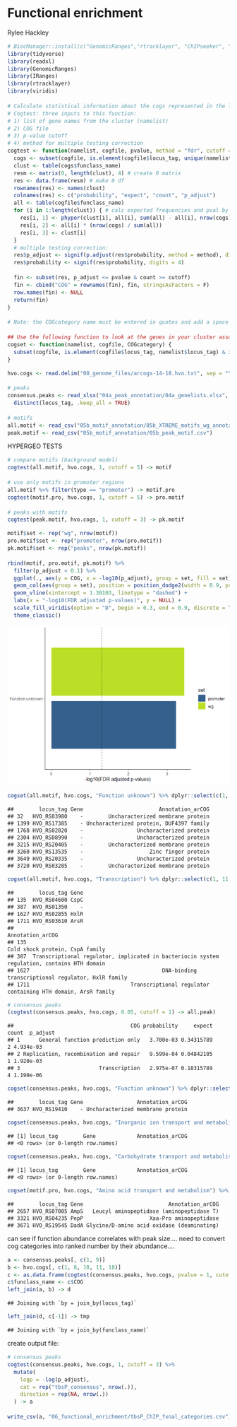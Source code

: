 Functional enrichment
================
Rylee Hackley

``` r
# BiocManager::install(c("GenomicRanges","rtracklayer", "ChIPseeker", "IRanges"))
library(tidyverse)
library(readxl)
library(GenomicRanges)
library(IRanges)
library(rtracklayer)
library(viridis)

# Calculate statistical information about the cogs represented in the list of genes using the function below.
# Cogtest: three inputs to this function:
# 1) list of gene names from the cluster (namelist)
# 2) COG file
# 3) p-value cutoff
# 4) method for multiple testing correction
cogtest <- function(namelist, cogfile, pvalue, method = "fdr", cutoff = 5) {
  cogs <- subset(cogfile, is.element(cogfile$locus_tag, unique(namelist$locus_tag)) == TRUE)
  clust <- table(cogs$funclass_name)
  resm <- matrix(0, length(clust), 4) # create 0 matrix
  res <- data.frame(resm) # make 0 df
  rownames(res) <- names(clust)
  colnames(res) <- c("probability", "expect", "count", "p_adjust")
  all <- table(cogfile$funclass_name)
  for (i in 1:length(clust)) { # calc expected frequencies and pval by hypergeo and append to DF
    res[i, 1] <- phyper(clust[i], all[i], sum(all) - all[i], nrow(cogs), lower.tail = F)
    res[i, 2] <- all[i] * (nrow(cogs) / sum(all))
    res[i, 3] <- clust[i]
  }
  # multiple testing correction:
  res$p_adjust <- signif(p.adjust(res$probability, method = method), digits = 4)
  res$probability <- signif(res$probability, digits = 4)

  fin <- subset(res, p_adjust <= pvalue & count >= cutoff)
  fin <- cbind("COG" = rownames(fin), fin, stringsAsFactors = F)
  row.names(fin) <- NULL
  return(fin)
}

# Note: the COGcategory name must be entered in quotes and add a space to the end of the category name of interest, e.g. 'transport '

## Use the following function to look at the genes in your cluster associated with a particular COG
cogset <- function(namelist, cogfile, COGcategory) {
  subset(cogfile, is.element(cogfile$locus_tag, namelist$locus_tag) & is.element(cogfile$funclass_name, COGcategory) == TRUE)
}
```

``` r
hvo.cogs <- read.delim("00_genome_files/arcogs-14-18.hvo.txt", sep = "\t")

# peaks
consensus.peaks <- read_xlsx("04a_peak_annotation/04a_genelists.xlsx", sheet = 2) %>%
  distinct(locus_tag, .keep_all = TRUE)

# motifs
all.motif <- read_csv("05b_motif_annotation/05b_XTREME_motifs_wg_annotated.csv")
peak.motif <- read_csv("05b_motif_annotation/05b_peak_motif.csv")
```

HYPERGEO TESTS

``` r
# compare motifs (background model)
cogtest(all.motif, hvo.cogs, 1, cutoff = 5) -> motif

# use only motifs in promoter regions
all.motif %>% filter(type == "promoter") -> motif.pro
cogtest(motif.pro, hvo.cogs, 1, cutoff = 5) -> pro.motif

# peaks with motifs
cogtest(peak.motif, hvo.cogs, 1, cutoff = 3) -> pk.motif
```

``` r
motif$set <- rep("wg", nrow(motif))
pro.motif$set <- rep("promoter", nrow(pro.motif))
pk.motif$set <- rep("peaks", nrow(pk.motif))

rbind(motif, pro.motif, pk.motif) %>%
  filter(p_adjust < 0.1) %>%
  ggplot(., aes(y = COG, x = -log10(p_adjust), group = set, fill = set)) +
  geom_col(aes(group = set), position = position_dodge2(width = 0.9, preserve = "single")) +
  geom_vline(xintercept = 1.30103, linetype = "dashed") +
  labs(x = "-log10(FDR adjusted p-values)", y = NULL) +
  scale_fill_viridis(option = "D", begin = 0.3, end = 0.9, discrete = T) +
  theme_classic()
```

![](06_functional_enrichment_files/figure-gfm/unnamed-chunk-4-1.png)<!-- -->

``` r
cogset(all.motif, hvo.cogs, "Function unknown") %>% dplyr::select(c(1, 11, 12))
```

    ##        locus_tag Gene                        Annotation_arCOG
    ## 32   HVO_RS03980    -        Uncharacterized membrane protein
    ## 1399 HVO_RS17385    - Uncharacterized protein, DUF4397 family
    ## 1768 HVO_RS02020    -                 Uncharacterized protein
    ## 2304 HVO_RS08990    -                 Uncharacterized protein
    ## 3215 HVO_RS20405    -        Uncharacterized membrane protein
    ## 3260 HVO_RS13535    -                     Zinc finger protein
    ## 3649 HVO_RS20335    -                 Uncharacterized protein
    ## 3720 HVO_RS03285    -        Uncharacterized membrane protein

``` r
cogset(all.motif, hvo.cogs, "Transcription") %>% dplyr::select(c(1, 11, 12))
```

    ##        locus_tag Gene
    ## 135  HVO_RS04600 CspC
    ## 387  HVO_RS01350    -
    ## 1627 HVO_RS02855 HxlR
    ## 1711 HVO_RS03610 ArsR
    ##                                                                                 Annotation_arCOG
    ## 135                                                              Cold shock protein, CspA family
    ## 387  Transcriptional regulator, implicated in bacteriocin system regulation, contains HTH domain
    ## 1627                                          DNA-binding transcriptional regulator, HxlR family
    ## 1711                                Transcriptional regulator containing HTH domain, ArsR family

``` r
# consensus peaks
(cogtest(consensus.peaks, hvo.cogs, 0.05, cutoff = 1) -> all.peak)
```

    ##                                     COG probability     expect count  p_adjust
    ## 1      General function prediction only   3.700e-03 0.34315789     2 4.934e-03
    ## 2 Replication, recombination and repair   9.599e-04 0.04842105     1 1.920e-03
    ## 3                         Transcription   2.975e-07 0.18315789     4 1.190e-06

``` r
cogset(consensus.peaks, hvo.cogs, "Function unknown") %>% dplyr::select(c(1, 11, 12))
```

    ##        locus_tag Gene                 Annotation_arCOG
    ## 3637 HVO_RS19410    - Uncharacterized membrane protein

``` r
cogset(consensus.peaks, hvo.cogs, "Inorganic ion transport and metabolism") %>% dplyr::select(c(1, 11, 12))
```

    ## [1] locus_tag        Gene             Annotation_arCOG
    ## <0 rows> (or 0-length row.names)

``` r
cogset(consensus.peaks, hvo.cogs, "Carbohydrate transport and metabolism") %>% dplyr::select(c(1, 11, 12))
```

    ## [1] locus_tag        Gene             Annotation_arCOG
    ## <0 rows> (or 0-length row.names)

``` r
cogset(motif.pro, hvo.cogs, "Amino acid transport and metabolism") %>% dplyr::select(c(1, 11, 12))
```

    ##        locus_tag Gene                           Annotation_arCOG
    ## 2657 HVO_RS07005 AmpS   Leucyl aminopeptidase (aminopeptidase T)
    ## 3321 HVO_RS04235 PepP                     Xaa-Pro aminopeptidase
    ## 3671 HVO_RS19545 DadA Glycine/D-amino acid oxidase (deaminating)

can see if function abundance correlates with peak size…. need to
convert cog categories into ranked number by their abundance….

``` r
a <- consensus.peaks[, c(1, 9)]
b <- hvo.cogs[, c(1, 8, 10, 11, 18)]
c <- as.data.frame(cogtest(consensus.peaks, hvo.cogs, pvalue = 1, cutoff = 1))
c$funclass_name <- c$COG
left_join(a, b) -> d
```

    ## Joining with `by = join_by(locus_tag)`

``` r
left_join(d, c[-1]) -> tmp
```

    ## Joining with `by = join_by(funclass_name)`

create output file:

``` r
# consensus peaks
cogtest(consensus.peaks, hvo.cogs, 1, cutoff = 3) %>%
  mutate(
    logp = -log(p_adjust),
    cat = rep("tbsP_consensus", nrow(.)),
    direction = rep(NA, nrow(.))
  ) -> a

write_csv(a, "06_functional_enrichment/tbsP_ChIP_fxnal_categories.csv")
```
